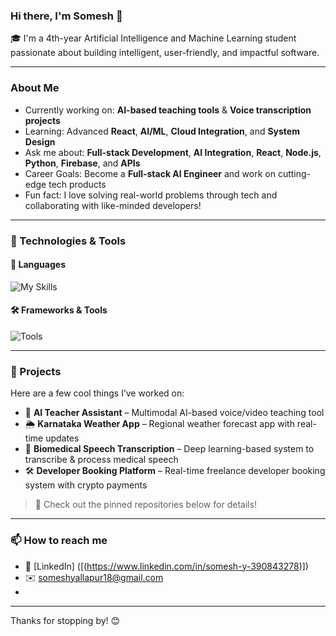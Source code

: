 ### Hi there, I'm Somesh 👋

🎓 I'm a 4th-year Artificial Intelligence and Machine Learning student passionate about building intelligent, user-friendly, and impactful software.

---

###  About Me

-  Currently working on: **AI-based teaching tools** & **Voice transcription projects**
-  Learning: Advanced **React**, **AI/ML**, **Cloud Integration**, and **System Design**
-  Ask me about: **Full-stack Development**, **AI Integration**, **React**, **Node.js**, **Python**, **Firebase**, and **APIs**
-  Career Goals: Become a **Full-stack AI Engineer** and work on cutting-edge tech products
-  Fun fact: I love solving real-world problems through tech and collaborating with like-minded developers!

---

### 🔧 Technologies & Tools

#### 🚀 Languages
![My Skills](https://skillicons.dev/icons?i=js,python,java,html,css)

#### 🛠️ Frameworks & Tools
![Tools](https://skillicons.dev/icons?i=react,nodejs,express,tailwind,mysql,firebase,git,github)

---

### 🧩 Projects

Here are a few cool things I’ve worked on:

- 💬 **AI Teacher Assistant** – Multimodal AI-based voice/video teaching tool
- 🌦️ **Karnataka Weather App** – Regional weather forecast app with real-time updates
- 🧬 **Biomedical Speech Transcription** – Deep learning-based system to transcribe & process medical speech
- 🛠️ **Developer Booking Platform** – Real-time freelance developer booking system with crypto payments

> 📌 Check out the pinned repositories below for details!

---

### 📫 How to reach me

- 🔗 [LinkedIn] ([(https://www.linkedin.com/in/somesh-y-390843278)])
- ✉️ someshyallapur18@gmail.com
- 

---

Thanks for stopping by! 😊

